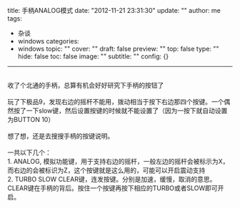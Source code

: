title: 手柄ANALOG模式
date: "2012-11-21 23:31:30"
update: ""
author: me
tags:
- 杂谈
- windows
categories:
- windows
topic: ""
cover: ""
draft: false
preview: ""
top: false
type: ""
hide: false
toc: false
image: ""
subtitle: ""
config: {}


---




<div><br /></div>
<div>收了个北通的手柄，总算有机会好好研究下手柄的按钮了</div>
<div><br /></div>
<div>
玩了下极品9，发现右边的摇杆不能用，拨动相当于按下右边那四个按键。一个偶然按了一下slow键，然后设置按键的时候就不能设置了（因为一按下就自动设置为BUTTON
10）</div>
<div><br /></div>
<div>想了想，还是去搜搜手柄的按键说明。</div>
<div><br /></div>
<div>一共以下几个：</div>
<div>
1. ANALOG, 模拟功能键，用于支持右边的摇杆，一般左边的摇杆会被标示为X，而右边的会被标识为Z，这个按键就是这么用的，可能可以开启震动支持</div>
<div>2. TURBO SLOW
CLEAR键，连发按键。分别是加速，缓慢，取消的意思。CLEAR键在手柄的背后。按住一个按键再按下相应的TURBO或者SLOW即可开启。</div>
